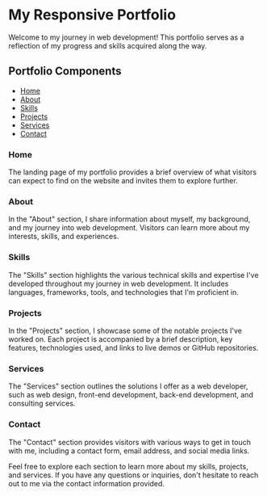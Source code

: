 # My Responsive Portfolio

Welcome to my journey in web development! This portfolio serves as a reflection of my progress and skills acquired along the way.

## Portfolio Components

- [Home](#home)
- [About](#about)
- [Skills](#skills)
- [Projects](#projects)
- [Services](#services)
- [Contact](#contact)

### Home
The landing page of my portfolio provides a brief overview of what visitors can expect to find on the website and invites them to explore further.

### About
In the "About" section, I share information about myself, my background, and my journey into web development. Visitors can learn more about my interests, skills, and experiences.

### Skills
The "Skills" section highlights the various technical skills and expertise I've developed throughout my journey in web development. It includes languages, frameworks, tools, and technologies that I'm proficient in.

### Projects
In the "Projects" section, I showcase some of the notable projects I've worked on. Each project is accompanied by a brief description, key features, technologies used, and links to live demos or GitHub repositories.

### Services
The "Services" section outlines the solutions I offer as a web developer, such as web design, front-end development, back-end development, and consulting services.

### Contact
The "Contact" section provides visitors with various ways to get in touch with me, including a contact form, email address, and social media links.

Feel free to explore each section to learn more about my skills, projects, and services. If you have any questions or inquiries, don't hesitate to reach out to me via the contact information provided.
